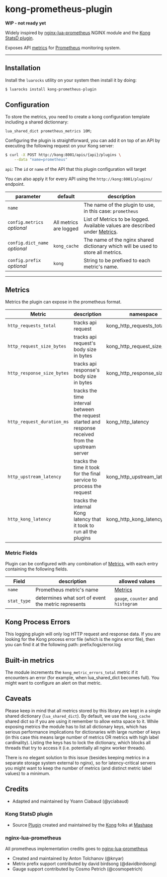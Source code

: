 # kong-prometheus-plugin
**WIP - not ready yet**

Widely inspired by [nginx-lua-prometheus](https://github.com/knyar/nginx-lua-prometheus/) NGINX module and the [Kong StatsD plugin](https://github.com/Mashape/kong/tree/master/kong/plugins/statsd).


Exposes API [metrics](#metrics) for [Prometheus](https://prometheus.io) monitoring system.

----

## Installation

Install the `luarocks` utility on your system then install it by doing:
```bash
$ luarocks install kong-prometheus-plugin
```

## Configuration

To store the metrics, you need to create a kong configuration template including a shared dictionnary:
```
lua_shared_dict prometheus_metrics 10M;
```

Configuring the plugin is straightforward, you can add it on top of an
API by executing the following request on your Kong server:

```bash
$ curl -X POST http://kong:8001/apis/{api}/plugins \
    --data "name=prometheus"
```

`api`: The `id` or `name` of the API that this plugin configuration will target

You can also apply it for every API using the `http://kong:8001/plugins/`
endpoint.

parameter                       | default | description
---                             | ---     | ---
`name`                          |         | The name of the plugin to use, in this case: `prometheus`
`config.metrics`<br>*optional*  | All metrics<br>are logged | List of Metrics to be logged. Available values are described under [Metrics](#metrics).
`config.dict_name`<br>*optional*| `kong_cache` | The name of the nginx shared dictionary which will be used to store all metrics.
`config.prefix`<br>*optional*   | `kong` | String to be prefixed to each metric's name.


----

## Metrics

Metrics the plugin can expose in the prometheus format.

Metric                     | description | namespace
---                        | ---         | ---
`http_requests_total`            | tracks api request | kong_http_requests_total
`http_request_size_bytes`             | tracks api request's body size in bytes | kong_http_request_size_bytes
`http_response_size_bytes`            | tracks api response's body size in bytes | kong_http_response_size_bytes
`http_request_duration_ms`                  | tracks the time interval between the request started and response received from the upstream server | kong_http_latency
`http_upstream_latency`         | tracks the time it took for the final service to process the request | kong_http_upstream_latency
`http_kong_latency`             | tracks the internal Kong latency that it took to run all the plugins | kong_http_kong_latency

### Metric Fields

Plugin can be configured with any combination of [Metrics](#metrics), with each entry containing the following fields.

Field         | description                                             | allowed values
---           | ---                                                     | --- 
`name`          | Prometheus metric's name                              | [Metrics](#metrics)          
`stat_type`     | determines what sort of event the metric represents   | `gauge`, `counter` and `histogram`

## Kong Process Errors

This logging plugin will only log HTTP request and response data. If you are
looking for the Kong process error file (which is the nginx error file), then
you can find it at the following path:
prefix/logs/error.log

## Built-in metrics

The module increments the `kong_metric_errors_total` metric if it encounters an error (for example, when lua_shared_dict becomes full). You might want to configure an alert on that metric.

## Caveats

Please keep in mind that all metrics stored by this library are kept in a
single shared dictionary (`lua_shared_dict`). By default, we use the `kong_cache` shared dict so if you are using it remember to allow extra space to it.
While exposing metrics the module has to list all dictionary keys, which has serious performance implications for
dictionaries with large number of keys (in this case this means large number
of metrics OR metrics with high label cardinality). Listing the keys has to
lock the dictionary, which blocks all threads that try to access it (i.e.
potentially all nginx worker threads).

There is no elegant solution to this issue (besides keeping metrics in a
separate storage system external to nginx), so for latency-critical servers you
might want to keep the number of metrics (and distinct metric label values) to
a minimum.

## Credits
- Adapted and maintained by Yoann Ciabaud (@yciabaud)

### Kong StatsD plugin
- Source [Plugin](https://getkong.org/plugins/statsd/) created and maintained by the [Kong](https://getkong.org/) folks at [Mashape](https://www.mashape.com)

### nginx-lua-prometheus
All prometheus implementation credits goes to [nginx-lua-prometheus](https://github.com/knyar/nginx-lua-prometheus/)
- Created and maintained by Anton Tolchanov (@knyar)
- Metrix prefix support contributed by david birdsong (@davidbirdsong)
- Gauge support contributed by Cosmo Petrich (@cosmopetrich)